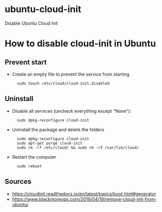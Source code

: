 # ubuntu-cloud-init
 Disable Ubuntu Cloud Init

# How to disable cloud-init in Ubuntu

## Prevent start

- Create an empty file to prevent the service from starting

		sudo touch /etc/cloud/cloud-init.disabled

## Uninstall

- Disable all services (uncheck everything except "None"):

		sudo dpkg-reconfigure cloud-init

- Uninstall the package and delete the folders

		sudo dpkg-reconfigure cloud-init
		sudo apt-get purge cloud-init
		sudo rm -rf /etc/cloud/ && sudo rm -rf /var/lib/cloud/

- Restart the computer

		sudo reboot

## Sources

- https://cloudinit.readthedocs.io/en/latest/topics/boot.html#generator
- https://www.blackmoreops.com/2019/04/19/remove-cloud-init-from-ubuntu/
